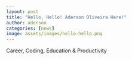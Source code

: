 ```yaml
---
layout: post
title: "Hello, Hello! Aderson Oliveira Here!"
author: aderson
categories: [news]
image: assets/images/hello-hello.png
---
```


Career, Coding, Education & Productivity
